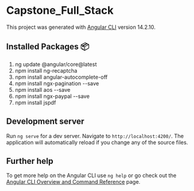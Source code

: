 # Capstone_Full_Stack

This project was generated with [Angular CLI](https://github.com/angular/angular-cli) version 14.2.10.

## Installed Packages 📦

 1.  ng update @angular/core@latest 
 2.  npm install ng-recaptcha 
 3.  npm install angular-autocomplete-off
 4.  npm install ngx-pagination --save 
 5.  npm install aos --save
 6.  npm install ngx-paypal --save
 7.  npm install jspdf

## Development server

Run `ng serve` for a dev server. Navigate to `http://localhost:4200/`. The application will automatically reload if you change any of the source files.

## Further help

To get more help on the Angular CLI use `ng help` or go check out the [Angular CLI Overview and Command Reference](https://angular.io/cli) page.

